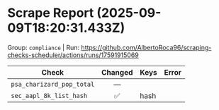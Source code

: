 # Scrape Report (2025-09-09T18:20:31.433Z)

Group: `compliance`  |  Run: https://github.com/AlbertoRoca96/scraping-checks-scheduler/actions/runs/17591915069

| Check | Changed | Keys | Error |
|---|:---:|:--|:--|
| `psa_charizard_pop_total` | — |  |  |
| `sec_aapl_8k_list_hash` | ✅ | hash |  |
